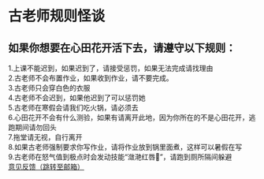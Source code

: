 # 古老师规则怪谈
## 如果你想要在心田花开活下去，请遵守以下规则：  
1.上课不能迟到，如果迟到了，请接受惩罚，如果无法完成请找理由  
2.古老师不会布置作业，如果收到作业，请不要完成。  
3.古老师只会穿白色的衣服  
4.古老师不会迟到，如果他迟到了可以惩罚她  
5.古老师在寒假会请我们吃火锅，请必须去  
6.心田花开不会有什么测验，如果有请离开此地，因为你所在的不是心田花开，逃跑期间请勿回头  
7.拖堂请无视，自行离开  
8.如果古老师强制要求你写作业，请将作业放到锅里面煮，这样可以暑假在写  
9.古老师在怒气值到极点时会发动技能“潋滟红唇💋”，请跑到厕所隔间躲避  
[意见反馈（跳转至邮箱）](mailto:kevintyk528@gmail.com?subject=古老师规则怪谈)  
